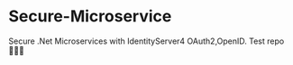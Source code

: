 # Secure-Microservice
 Secure .Net Microservices with IdentityServer4 OAuth2,OpenID. Test repo 🧑🏻‍🔬
